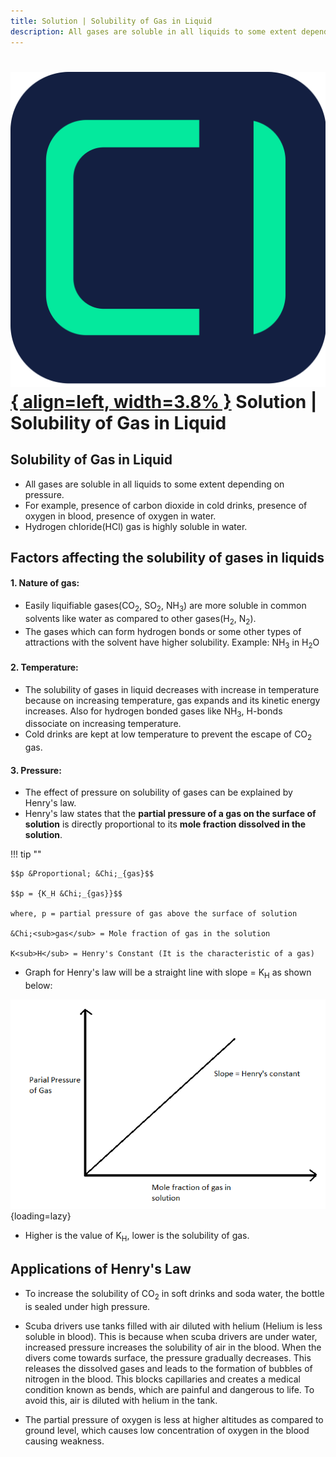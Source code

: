 ```yaml
---
title: Solution | Solubility of Gas in Liquid
description: All gases are soluble in all liquids to some extent depending on pressure.
---
```


# [![ChemistryEdu Logo](../../images/favicon.svg){ align=left, width=3.8% }](../../index.md)  Solution | Solubility of Gas in Liquid

## Solubility of Gas in Liquid

* All gases are soluble in all liquids to some extent depending on pressure.
* For example, presence of carbon dioxide in cold drinks, presence of oxygen in blood, presence of oxygen in water.
* Hydrogen chloride(HCl) gas is highly soluble in water.

## Factors affecting the solubility of gases in liquids

#### 1. Nature of gas:

* Easily liquifiable gases(CO<sub>2</sub>, SO<sub>2</sub>, NH<sub>3</sub>) are more
  soluble in common solvents like water as compared to other gases(H<sub>2</sub>,
  N<sub>2</sub>).
* The gases which can form hydrogen bonds or some other types of attractions with the
  solvent have higher solubility. Example: NH<sub>3</sub> in H<sub>2</sub>O

#### 2. Temperature:

* The solubility of gases in liquid decreases with increase in temperature because on
  increasing temperature, gas expands and its kinetic energy increases. Also for
  hydrogen bonded gases like NH<sub>3</sub>, H-bonds dissociate on increasing
  temperature.
* Cold drinks are kept at low temperature to prevent the escape of CO<sub>2</sub> gas.

#### 3. Pressure:

* The effect of pressure on solubility of gases can be explained by Henry's law.
* Henry's law states that the **partial pressure of a gas on the surface of
  solution** is directly proportional to its **mole fraction dissolved in
  the solution**.

!!! tip ""

    $$p &Proportional; &Chi;_{gas}$$

    $$p = {K_H &Chi;_{gas}}$$

    where, p = partial pressure of gas above the surface of solution

    &Chi;<sub>gas</sub> = Mole fraction of gas in the solution

    K<sub>H</sub> = Henry's Constant (It is the characteristic of a gas)

* Graph for Henry's law will be a straight line with slope = K<sub>H</sub> as shown below:

![Henry's Law Graph](images/henry_law_graph.png){loading=lazy}

* Higher is the value of K<sub>H</sub>, lower is the solubility of gas.

## Applications of Henry's Law

* To increase the solubility of CO<sub>2</sub> in soft drinks and soda water, the bottle
  is sealed under high pressure.

* Scuba drivers use tanks filled with air diluted with helium (Helium is less soluble in
  blood). This is because when scuba drivers are under water,
  increased pressure increases the solubility of air in the blood. When the
  divers come towards surface, the pressure gradually decreases. This
  releases the dissolved gases and leads to the formation of bubbles
  of nitrogen in the blood. This blocks capillaries and creates a medical
  condition known as bends, which are painful and dangerous to life. To avoid this, air is
  diluted with helium in the tank.

* The partial pressure of oxygen is less at higher altitudes as compared to ground level,
  which causes low concentration of oxygen in the blood causing weakness.
